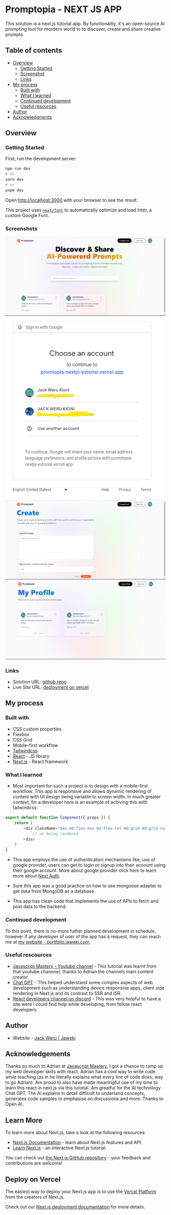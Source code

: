 # Promptopia - NEXT JS APP

This solution is a next.js tutorial app. By functionality, it's an open-source AI prompting tool for mordern world to to discover, create and share creative prompts.

## Table of contents

- [Overview](#overview)
  - [Getting Started](#getting-started)
  - [Screenshot](#screenshot)
  - [Links](#links)
- [My process](#my-process)
  - [Built with](#built-with)
  - [What I learned](#what-i-learned)
  - [Continued development](#continued-development)
  - [Useful resources](#useful-resources)
- [Author](#author)
- [Acknowledgments](#acknowledgments)

## Overview

### Getting Started

First, run the development server:

```bash
npm run dev
# or
yarn dev
# or
pnpm dev
```

Open [http://localhost:3000](http://localhost:3000) with your browser to see the result.

This project uses [`next/font`](https://nextjs.org/docs/basic-features/font-optimization) to automatically optimize and load Inter, a custom Google Font.

### Screenshots

![homepage](./public/screenshots/Screenshot-1.png)
![next auth intergrated with - google provider](./public/screenshots/Screenshot-2.png)
![creating a new prompt](./public/screenshots/Screenshot-3.png)
![viewing profile logs](./public/screenshots/Screenshot-4.png)

### Links

- Solution URL: [github repo](https://github.com/Jaweki/promtopia-nextjs_tutorial)
- Live Site URL: [deployment on vercel](https://promtopia-nextjs-yutorial.vercel.app/)

## My process

### Built with

- CSS custom properties
- Flexbox
- CSS Grid
- Mobile-first workflow
- [Tailwindcss](https://tailwindcss.com/)
- [React](https://reactjs.org/) - JS library
- [Next.js](https://nextjs.org/) - React framework

### What I learned

- Most important for such a project is to design with a mobile-first workflow. This app is responsive and allows dynamic rendering of content with UI design being variable to screen width.
  In much greater context, for a developer here is an example of achiving this with tailwindcss:

```js
export default function Component({ props }) {
    return (
        <div className="max-md:flex max-md:flex-col md:grid md:grid-cols-3 max-md:gap-3 md:gap-6 sm:gap-1">
            // ui being rendered
        <div>
    )
}
```

- This app employs the use of authentication mechanisms like, use of google provider, users can get to login or signup into their account using their google account. More about google provider click here to learn more about [Next Auth](https://next-auth.js.org/providers/google#options).

- Sure this app was a good practice on how to use mongoose adapter to get data from MongoDB as a database.

- This app has clean code that implements the use of APIs to fetch and post data to the backend.

### Continued development

To this point, there is no-more futher planned development in schedule, however if any developer of user of the app has a request, they can reach me at [my website - portfolio.jaweki.com](https://portfolio.jaweki.com).

### Useful rescources

- [Javascript Mastery - Youtube channel](https://jsmastery.pro) - This tutorial was learnt from that youtube channnel, thanks to Adrian the channels main content creator.
- [Chat GPT](https://chat.openai.com) - This helped understand some complex aspects of web development such as understanding device responsive apps, client side rendering in Next js and its contrast to SSR and ISR.
- [React developers channel on discord]() - This was very helpful to have a site were I could find help while developing, from fellow react developers.

## Author

- Website - [Jack Weru | Jaweki](https://portfolio.jaweki.com)

## Acknowledgements

Thanks so much to Adrian at [Javascript Mastery](https://jsmastery.pro), I got a chance to ramp up my web developer skills with react. Adrian has a cool way to write code while teaching (as in he literally explains what every line of code does; way to go Adrian).
Am proud to also have made meaningful use of my time to learn this react in next.js via this tutotial.
Am greatful for the AI technology Chat GPT. The AI explains in detail difficult to undertand concepts, generates code samples to emphasise on discussions and more. Thanks to Open AI.

## Learn More

To learn more about Next.js, take a look at the following resources:

- [Next.js Documentation](https://nextjs.org/docs) - learn about Next.js features and API.
- [Learn Next.js](https://nextjs.org/learn) - an interactive Next.js tutorial.

You can check out [the Next.js GitHub repository](https://github.com/vercel/next.js/) - your feedback and contributions are welcome!

## Deploy on Vercel

The easiest way to deploy your Next.js app is to use the [Vercel Platform](https://vercel.com/new?utm_medium=default-template&filter=next.js&utm_source=create-next-app&utm_campaign=create-next-app-readme) from the creators of Next.js.

Check out our [Next.js deployment documentation](https://nextjs.org/docs/deployment) for more details.

